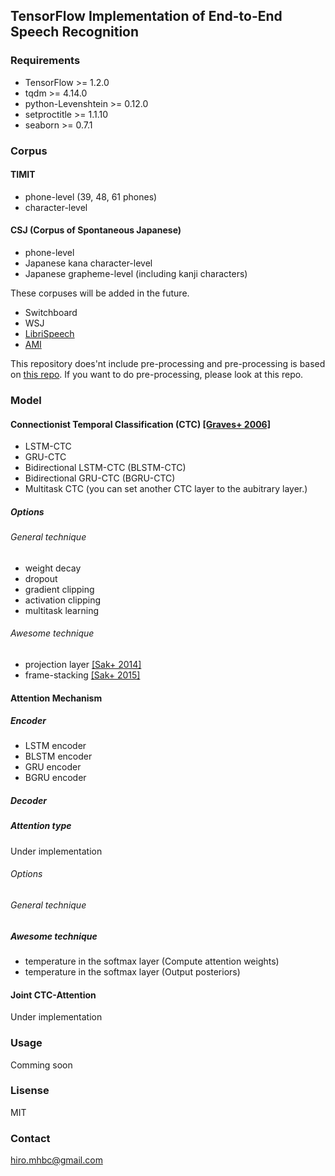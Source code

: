 ## TensorFlow Implementation of End-to-End Speech Recognition
### Requirements
- TensorFlow >= 1.2.0
- tqdm >= 4.14.0
- python-Levenshtein >= 0.12.0
- setproctitle >= 1.1.10
- seaborn >= 0.7.1


### Corpus
#### TIMIT
- phone-level (39, 48, 61 phones)
- character-level

#### CSJ (Corpus of Spontaneous Japanese)
- phone-level
- Japanese kana character-level
- Japanese grapheme-level (including kanji characters)

These corpuses will be added in the future.
- Switchboard
- WSJ
- [LibriSpeech](http://www.openslr.org/12/)
- [AMI](http://groups.inf.ed.ac.uk/ami/corpus/)

This repository does'nt include pre-processing and pre-processing is based on [this repo](https://github.com/hirofumi0810/asr_preprocessing).
If you want to do pre-processing, please look at this repo.


### Model
#### Connectionist Temporal Classification (CTC) [\[Graves+ 2006\]](http://dl.acm.org/citation.cfm?id=1143891)
- LSTM-CTC
- GRU-CTC
- Bidirectional LSTM-CTC (BLSTM-CTC)
- Bidirectional GRU-CTC (BGRU-CTC)
- Multitask CTC (you can set another CTC layer to the aubitrary layer.)

##### Options
###### General technique
- weight decay
- dropout
- gradient clipping
- activation clipping
- multitask learning

###### Awesome technique
- projection layer [\[Sak+ 2014\]](https://arxiv.org/abs/1402.1128)
- frame-stacking [\[Sak+ 2015\]](https://arxiv.org/abs/1507.06947)


#### Attention Mechanism
##### Encoder
- LSTM encoder
- BLSTM encoder
- GRU encoder
- BGRU encoder

##### Decoder

##### Attention type
Under implementation

###### Options
###### General technique

##### Awesome technique
- temperature in the softmax layer (Compute attention weights)
- temperature in the softmax layer (Output posteriors)


#### Joint CTC-Attention
Under implementation


### Usage
Comming soon


### Lisense
MIT


### Contact
hiro.mhbc@gmail.com
